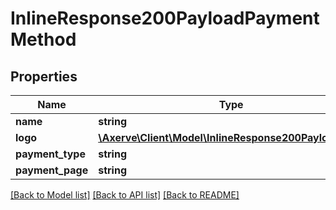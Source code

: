# InlineResponse200PayloadPaymentMethod

## Properties
Name | Type | Description | Notes
------------ | ------------- | ------------- | -------------
**name** | **string** |  | [optional] 
**logo** | [**\Axerve\Client\Model\InlineResponse200PayloadLogo**](InlineResponse200PayloadLogo.md) |  | [optional] 
**payment_type** | **string** |  | [optional] 
**payment_page** | **string** |  | [optional] 

[[Back to Model list]](../../README.md#documentation-for-models) [[Back to API list]](../../README.md#documentation-for-api-endpoints) [[Back to README]](../../README.md)

